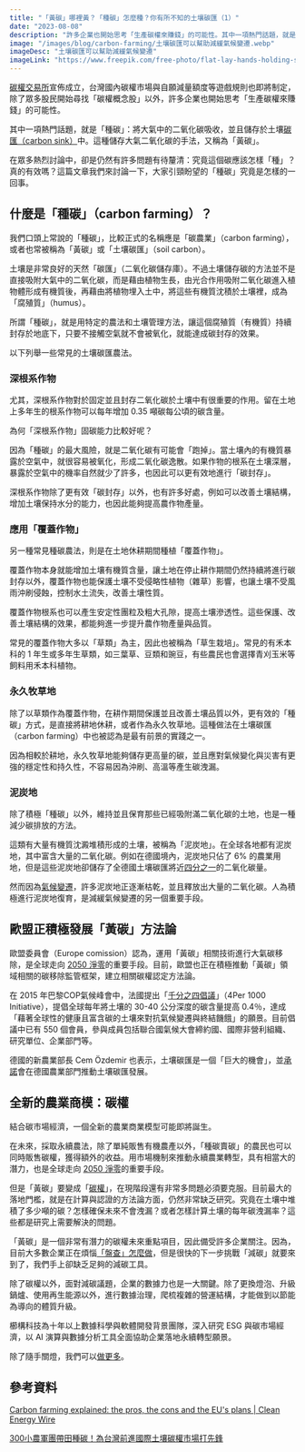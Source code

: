 ```yaml
---
title: "「黃碳」哪裡黃？「種碳」怎麼種？你有所不知的土壤碳匯（1）"
date: "2023-08-08"
description: "許多企業也開始思考「生產碳權來賺錢」的可能性。其中一項熱門話題，就是「種碳」：將大氣中的二氧化碳吸收，並且儲存於土壤碳匯（carbon sink）中。這種儲存大氣二氧化碳的手法，又稱為「黃碳」。究竟這個碳應該怎樣「種」？真的有效嗎？這篇文章我們來討論一下，大家引頸盼望的「種碳」究竟是怎樣的一回事。"
image: "/images/blog/carbon-farming/土壤碳匯可以幫助減緩氣候變遷.webp"
imageDesc: "土壤碳匯可以幫助減緩氣候變遷"
imageLink: "https://www.freepik.com/free-photo/flat-lay-hands-holding-soil_4969590.htm#query=soil&position=13&from_view=search&track=sph"
---
```


<p><a href="./carbon-exchange-place">碳權交易所</a>宣佈成立，台灣國內碳權市場與自願減量額度等遊戲規則也即將制定，除了眾多股民開始尋找「碳權概念股」以外，許多企業也開始思考「生產碳權來賺錢」的可能性。</p>
<p>其中一項熱門話題，就是「種碳」：將大氣中的二氧化碳吸收，並且儲存於土壤<a href="./content_1">碳匯（carbon sink）</a>中。這種儲存大氣二氧化碳的手法，又稱為「黃碳」。</p>
<p>在眾多熱烈討論中，卻是仍然有許多問題有待釐清：究竟這個碳應該怎樣「種」？真的有效嗎？這篇文章我們來討論一下，大家引頸盼望的「種碳」究竟是怎樣的一回事。</p>
<h2 id="-carbon-farming-">什麼是「種碳」（carbon farming）？</h2>
<p>我們口頭上常說的「種碳」，比較正式的名稱應是「碳農業」（carbon farming），或者也常被稱為「黃碳」或「土壤碳匯」（soil carbon）。</p>
<p>土壤是非常良好的天然「碳匯」（二氧化碳儲存庫）。不過土壤儲存碳的方法並不是直接吸附大氣中的二氧化碳，而是藉由植物生長，由光合作用吸附二氧化碳進入植物體形成有機質後，再藉由將植物埋入土中，將這些有機質沈積於土壤裡，成為「腐殖質」（humus）。</p>
<p>所謂「種碳」，就是用特定的農法和土壤管理方法，讓這個腐殖質（有機質）持續封存於地底下，只要不接觸空氣就不會被氧化，就能達成碳封存的效果。</p>
<p>以下列舉一些常見的土壤碳匯農法。</p>
<h3 id="-">深根系作物</h3>
<p>尤其，深根系作物對於固定並且封存二氧化碳於土壤中有很重要的作用。留在土地上多年生的根系作物可以每年增加 0.35 噸碳每公頃的碳含量。</p>
<p>為何「深根系作物」固碳能力比較好呢？</p>
<p>因為「種碳」的最大風險，就是二氧化碳有可能會「跑掉」。當土壤內的有機質暴露於空氣中，就很容易被氧化，形成二氧化碳逸散。如果作物的根系在土壤深層，暴露於空氣中的機率自然就少了許多，也因此可以更有效地進行「碳封存」。</p>
<p>深根系作物除了更有效「碳封存」以外，也有許多好處，例如可以改善土壤結構，增加土壤保持水分的能力，也因此能夠提高農作物產量。</p>
<h3 id="-">應用「覆蓋作物」</h3>
<p>另一種常見種碳農法，則是在土地休耕期間種植「覆蓋作物」。</p>
<p>覆蓋作物本身就能增加土壤有機質含量，讓土地在停止耕作期間仍然持續將進行碳封存以外，覆蓋作物也能保護土壤不受侵略性植物（雜草）影響，也讓土壤不受風雨沖刷侵蝕，控制水土流失，改善土壤性質。</p>
<p>覆蓋作物根系也可以產生安定性團粒及粗大孔隙，提高土壤滲透性。這些保護、改善土壤結構的效果，都能夠進一步提升農作物產量與品質。</p>
<p>常見的覆蓋作物大多以「草類」為主，因此也被稱為「草生栽培」。常見的有禾本科的 1 年生或多年生草類，如三葉草、豆類和豌豆，有些農民也會選擇青刈玉米等飼料用禾本科植物。</p>
<h3 id="-">永久牧草地</h3>
<p>除了以草類作為覆蓋作物，在耕作期間保護並且改善土壤品質以外，更有效的「種碳」方式，是直接將耕地休耕，或者作為永久牧草地。這種做法在土壤碳匯（carbon farming）中也被認為是最有前景的實踐之一。</p>
<p>因為相較於耕地，永久牧草地能夠儲存更高量的碳，並且應對氣候變化與災害有更強的穩定性和持久性，不容易因為沖刷、高溫等產生碳洩漏。</p>
<h3 id="-">泥炭地</h3>
<p>除了積極「種碳」以外，維持並且保育那些已經吸附滿二氧化碳的土地，也是一種減少碳排放的方法。</p>
<p>這類有大量有機質沈澱堆積形成的土壤，被稱為「泥炭地」。在全球各地都有泥炭地，其中富含大量的二氧化碳。例如在德國境內，泥炭地只佔了 6% 的農業用地，但是這些泥炭地卻儲存了全德國土壤碳匯將近<a href="https://www.thuenen.de/en/topics/soil/soil-monitoring-stethoscope-on-underground/boden-der-unterschaetzte-kohlenstoffspeicher/">四分之一</a>的二氧化碳量。</p>
<p>然而因為<a href="./ipcc-ar6-what-to-know">氣候變遷</a>，許多泥炭地正逐漸枯乾，並且釋放出大量的二氧化碳。人為積極進行泥炭地復育，是減緩氣候變遷的另一個重要手段。</p>
<h2 id="-">歐盟正積極發展「黃碳」方法論</h2>
<p>歐盟委員會（Europe comission）認為，運用「黃碳」相關技術進行大氣碳移除，是全球走向 <a href="./2050-net-zero-roadmap">2050 淨零</a>的重要手段。目前，歐盟也正在積極推動「黃碳」領域相關的碳移除監管框架，建立相關碳權認定方法論。</p>
<p>在 2015 年巴黎COP氣候峰會中，法國提出「<a href="https://sdgs.un.org/partnerships/4-1000-initiative-and-its-implementation">千分之四倡議</a>」（4Per 1000 Initiative），提倡全球每年將土壤的 30-40 公分深度的碳含量提高 0.4％，達成「藉著全球性的健康且富含碳的土壤來對抗氣候變遷與終結饑餓」的願景。目前倡議中已有 550 個會員，參與成員包括聯合國氣候大會締約國、國際非營利組織、研究單位、企業部門等。</p>
<p>德國的新農業部長 Cem Özdemir 也表示，土壤碳匯是一個「巨大的機會」，並<a href="https://www.bmel.de/SharedDocs/Videos/DE/2022-01-14-oezdemir-regierungserklaerung;jsessionid=F262955CA28108B611AFEB212625ABA1.live831">承諾</a>會在德國農業部門推動土壤碳匯發展。</p>
<h2 id="-">全新的農業商模：碳權</h2>
<p>結合碳市場經濟，一個全新的農業商業模型可能即將誕生。</p>
<p>在未來，採取永續農法，除了單純販售有機農產以外，「種碳賣碳」的農民也可以同時販售碳權，獲得額外的收益。用市場機制來推動永續農業轉型，具有相當大的潛力，也是全球走向 <a href="./carbon-neutrality-myths">2050 淨零</a>的重要手段。</p>
<p>但是「黃碳」要變成「<a href="./carbon-permit-vs-carbon-credit">碳權</a>」，在現階段還有非常多問題必須要克服。目前最大的落地門檻，就是在計算與認證的方法論方面，仍然非常缺乏研究。究竟在土壤中堆積了多少噸的碳？怎樣確保未來不會洩漏？或者怎樣計算土壤的每年碳洩漏率？這些都是研究上需要解決的問題。</p>
<p>「黃碳」是一個非常有潛力的碳權未來重點項目，因此備受許多企業關注。因為，目前大多數企業正在煩惱<a href="./ghg-inventory-intro">「盤查」怎麼做</a>，但是很快的下一步挑戰「減碳」就要來到了，我們手上卻缺乏足夠的減碳工具。</p>
<p>除了碳權以外，面對減碳議題，企業的數據力也是一大關鍵。除了更換燈泡、升級鍋爐、使用再生能源以外，進行數據治理，爬梳複雜的營運結構，才能做到以節能為導向的體質升級。</p>
<p>櫛構科技為十年以上數據科學與軟體開發背景團隊，深入研究 ESG 與碳市場經濟，以 AI 演算與數據分析工具全面協助企業落地永續轉型願景。</p>
<p>除了隨手關燈，我們可以<a href="https://combogic.com/">做更多</a>。</p>
<h2 id="-">參考資料</h2>
<p><a href="https://www.cleanenergywire.org/factsheets/carbon-farming-explained-pros-cons-and-eus-plans">Carbon farming explained: the pros, the cons and the EU&#39;s plans | Clean Energy Wire</a></p>
<p><a href="https://csr.cw.com.tw/article/43247">300小農軍團帶田種碳！為台灣前進國際土壤碳權市場打先鋒</a></p>



